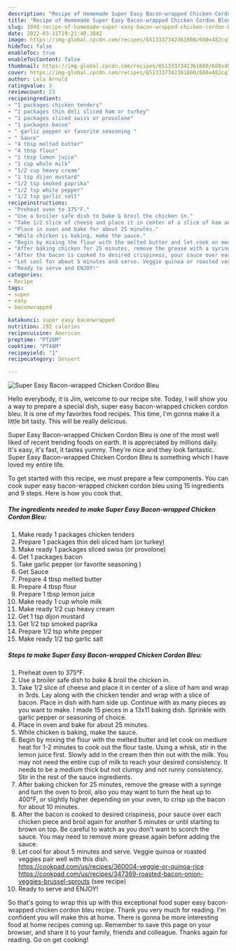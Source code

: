 ```yaml
---
description: "Recipe of Homemade Super Easy Bacon-wrapped Chicken Cordon Bleu"
title: "Recipe of Homemade Super Easy Bacon-wrapped Chicken Cordon Bleu"
slug: 1040-recipe-of-homemade-super-easy-bacon-wrapped-chicken-cordon-bleu
date: 2022-03-31T19:21:48.384Z
image: https://img-global.cpcdn.com/recipes/6513337342361600/680x482cq70/super-easy-bacon-wrapped-chicken-cordon-bleu-recipe-main-photo.jpg
hideToc: false
enableToc: true
enableTocContent: false
thumbnail: https://img-global.cpcdn.com/recipes/6513337342361600/680x482cq70/super-easy-bacon-wrapped-chicken-cordon-bleu-recipe-main-photo.jpg
cover: https://img-global.cpcdn.com/recipes/6513337342361600/680x482cq70/super-easy-bacon-wrapped-chicken-cordon-bleu-recipe-main-photo.jpg
author: Lela Arnold
ratingvalue: 3
reviewcount: 23
recipeingredient:
- "1 packages chicken tenders"
- "1 packages thin deli sliced ham or turkey"
- "1 packages sliced swiss or provolone"
- "1 packages bacon"
- " garlic pepper or favorite seasoning "
- " Sauce"
- "4 tbsp melted butter"
- "4 tbsp flour"
- "1 tbsp lemon juice"
- "1 cup whole milk"
- "1/2 cup heavy cream"
- "1 tsp dijon mustard"
- "1/2 tsp smoked paprika"
- "1/2 tsp white pepper"
- "1/2 tsp garlic salt"
recipeinstructions:
- "Preheat oven to 375°F."
- "Use a broiler safe dish to bake & broil the chicken in."
- "Take 1/2 slice of cheese and place it in center of a slice of ham and wrap in 3rds. Lay along with the chicken tender and wrap with a slice of bacon. Place in dish with ham side up. Continue with as many pieces as you want to make. I made 15 pieces in a 13x11 baking dish.  Sprinkle with garlic pepper or seasoning of choice."
- "Place in oven and bake for about 25 minutes."
- "While chicken is baking, make the sauce."
- "Begin by mixing the flour with the melted butter and let cook on medium heat for 1-2 minutes to cook out the flour taste. Using a whisk, stir in the lemon juice first. Slowly add in the cream then thin out with the milk. You may not need the entire cup of milk to reach your desired consistency. It needs to be a medium thick but not clumpy and not runny consistency. Stir in the rest of the sauce ingredients."
- "After baking chicken for 25 minutes, remove the grease with a syringe and turn the oven to broil, also you may want to turn the heat up to 400°F, or slightly higher depending on your oven, to crisp up the bacon for about 10 minutes."
- "After the bacon is cooked to desired crispiness, pour sauce over each chicken piece and broil again for another 5 minutes or until starting to brown on top.  Be careful to watch as you don&#39;t want to scorch the sauce.  You may need to remove more grease again before adding the sauce."
- "Let cool for about 5 minutes and serve. Veggie quinoa or roasted veggies pair well with this dish.  https://cookpad.com/us/recipes/360004-veggie-or-quinoa-rice https://cookpad.com/us/recipes/347369-roasted-bacon-onion-veggies-brussel-sprouts           (see recipe)"
- "Ready to serve and ENJOY!"
categories:
- Recipe
tags:
- super
- easy
- baconwrapped

katakunci: super easy baconwrapped 
nutrition: 292 calories
recipecuisine: American
preptime: "PT26M"
cooktime: "PT48M"
recipeyield: "1"
recipecategory: Dessert

---
```



![Super Easy Bacon-wrapped Chicken Cordon Bleu](https://img-global.cpcdn.com/recipes/6513337342361600/680x482cq70/super-easy-bacon-wrapped-chicken-cordon-bleu-recipe-main-photo.jpg)

Hello everybody, it is Jim, welcome to our recipe site. Today, I will show you a way to prepare a special dish, super easy bacon-wrapped chicken cordon bleu. It is one of my favorites food recipes. This time, I'm gonna make it a little bit tasty. This will be really delicious.

Super Easy Bacon-wrapped Chicken Cordon Bleu is one of the most well liked of recent trending foods on earth. It is appreciated by millions daily. It's easy, it's fast, it tastes yummy. They're nice and they look fantastic. Super Easy Bacon-wrapped Chicken Cordon Bleu is something which I have loved my entire life.




To get started with this recipe, we must prepare a few components. You can cook super easy bacon-wrapped chicken cordon bleu using 15 ingredients and 9 steps. Here is how you cook that.

<!--inarticleads1-->

##### The ingredients needed to make Super Easy Bacon-wrapped Chicken Cordon Bleu:

1. Make ready 1 packages chicken tenders
1. Prepare 1 packages thin deli sliced ham (or turkey)
1. Make ready 1 packages sliced swiss (or provolone)
1. Get 1 packages bacon
1. Take  garlic pepper (or favorite seasoning )
1. Get  Sauce
1. Prepare 4 tbsp melted butter
1. Prepare 4 tbsp flour
1. Prepare 1 tbsp lemon juice
1. Make ready 1 cup whole milk
1. Make ready 1/2 cup heavy cream
1. Get 1 tsp dijon mustard
1. Get 1/2 tsp smoked paprika
1. Prepare 1/2 tsp white pepper
1. Make ready 1/2 tsp garlic salt




<!--inarticleads2-->

##### Steps to make Super Easy Bacon-wrapped Chicken Cordon Bleu:

1. Preheat oven to 375°F.
1. Use a broiler safe dish to bake & broil the chicken in.
1. Take 1/2 slice of cheese and place it in center of a slice of ham and wrap in 3rds. Lay along with the chicken tender and wrap with a slice of bacon. Place in dish with ham side up. Continue with as many pieces as you want to make. I made 15 pieces in a 13x11 baking dish.  Sprinkle with garlic pepper or seasoning of choice.
1. Place in oven and bake for about 25 minutes.
1. While chicken is baking, make the sauce.
1. Begin by mixing the flour with the melted butter and let cook on medium heat for 1-2 minutes to cook out the flour taste. Using a whisk, stir in the lemon juice first. Slowly add in the cream then thin out with the milk. You may not need the entire cup of milk to reach your desired consistency. It needs to be a medium thick but not clumpy and not runny consistency. Stir in the rest of the sauce ingredients.
1. After baking chicken for 25 minutes, remove the grease with a syringe and turn the oven to broil, also you may want to turn the heat up to 400°F, or slightly higher depending on your oven, to crisp up the bacon for about 10 minutes.
1. After the bacon is cooked to desired crispiness, pour sauce over each chicken piece and broil again for another 5 minutes or until starting to brown on top.  Be careful to watch as you don&#39;t want to scorch the sauce.  You may need to remove more grease again before adding the sauce.
1. Let cool for about 5 minutes and serve. Veggie quinoa or roasted veggies pair well with this dish.  https://cookpad.com/us/recipes/360004-veggie-or-quinoa-rice https://cookpad.com/us/recipes/347369-roasted-bacon-onion-veggies-brussel-sprouts           (see recipe)
1. Ready to serve and ENJOY!



So that's going to wrap this up with this exceptional food super easy bacon-wrapped chicken cordon bleu recipe. Thank you very much for reading. I'm confident you will make this at home. There is gonna be more interesting food at home recipes coming up. Remember to save this page on your browser, and share it to your family, friends and colleague. Thanks again for reading. Go on get cooking!
